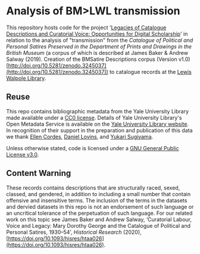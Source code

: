 # Analysis of BM>LWL transmission

This repository hosts code for the project '[Legacies of Catalogue Descriptions and Curatorial Voice: Opportunities for Digital Scholarship](https://cataloguelegacies.github.io/)' in relation to the analysis of "transmission" from the *Catalogue of Political and Personal Satires Preserved in the Department of Prints and Drawings in the British Museum* (a corpus of which is described at James Baker & Andrew Salway (2019). Creation of the BMSatire Descriptions corpus (Version v1.0) [http://doi.org/10.5281/zenodo.3245037](http://doi.org/10.5281/zenodo.3245037)) to catalogue records at the [Lewis Walpole Library](https://walpole.library.yale.edu/).

## Reuse

This repo contains bibliographic metadata from the Yale University Library made available under a [CC0 license](https://creativecommons.org/publicdomain/zero/1.0/). Details of Yale University Library's Open Metadata Service is available on the [Yale University Library website](https://guides.library.yale.edu/c.php?g=923429). In recognition of their support in the preparation and publication of this data we thank [Ellen Cordes](https://walpole.library.yale.edu/people/ellen-cordes), [Daniel Lovins](https://web.library.yale.edu/sd/staff/45953), and [Yukari Sugiyama](https://github.com/ysugiyama3).

Unless otherwise stated, code is licensed under a [GNU General Public License v3.0](https://github.com/CatalogueLegacies/transmission/blob/master/LICENSE).

## Content Warning

These records contains descriptions that are structurally raced, sexed, classed, and gendered, in addition to including a small number that contain offensive and insensitive terms. The inclusion of the terms in the datasets and dervied datasets in this repo is not an endorsement of such language or an uncritical tolerance of the perpetuation of such language. For our related work on this topic see James Baker and Andrew Salway, ‘Curatorial Labour, Voice and Legacy: Mary Dorothy George and the Catalogue of Political and Personal Satires, 1930–54’, *Historical Research* (2020), [https://doi.org/10.1093/hisres/htaa026](https://doi.org/10.1093/hisres/htaa026).
